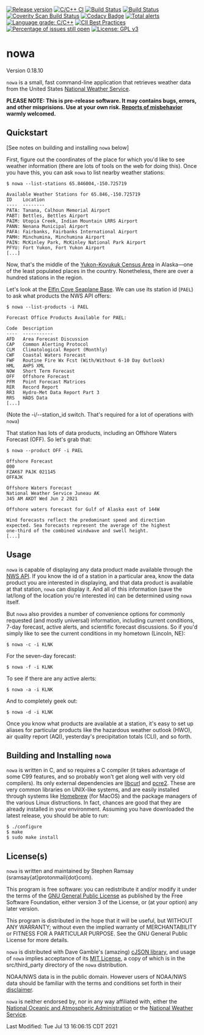 [![Release version](https://img.shields.io/github/v/release/sramsay/nowa?sort=semver)](https://img.shields.io/github/v/release/sramsay/nowa?sort=semver)
[![C/C++ CI](https://github.com/sramsay/nowa/workflows/C/C++%20CI/badge.svg)](https://github.com/sramsay/nowa/workflows/C/C++%20CI/badge.svg)
[![Build Status](https://travis-ci.org/sramsay/nowa.svg?branch=master)](https://travis-ci.org/sramsay/nowa)
[![Build Status](https://circleci.com/gh/sramsay/nowa.svg?style=svg)](https://app.circleci.com/github/sramsay/nowa/pipelines?branch=master)
[![Coverity Scan Build Status](https://img.shields.io/coverity/scan/20749.svg)](https://scan.coverity.com/projects/sramsay-nowa)
[![Codacy Badge](https://app.codacy.com/project/badge/Grade/91e2c3bb854e4e58b53c25c6d8b8ae06)](https://www.codacy.com/gh/sramsay/nowa/dashboard?utm_source=github.com&amp;utm_medium=referral&amp;utm_content=sramsay/nowa&amp;utm_campaign=Badge_Grade)
[![Total alerts](https://img.shields.io/lgtm/alerts/g/sramsay/nowa.svg?logo=lgtm&logoWidth=18)](https://lgtm.com/projects/g/sramsay/nowa/alerts/)
[![Language grade: C/C++](https://img.shields.io/lgtm/grade/cpp/g/sramsay/nowa.svg?logo=lgtm&logoWidth=18)](https://lgtm.com/projects/g/sramsay/nowa/context:cpp)
[![CII Best Practices](https://bestpractices.coreinfrastructure.org/projects/4487/badge)](https://bestpractices.coreinfrastructure.org/projects/4487)
[![Percentage of issues still open](http://isitmaintained.com/badge/open/sramsay/nowa.svg)](http://isitmaintained.com/project/sramsay/nowa "Percentage of issues still open")
[![License: GPL v3](https://img.shields.io/badge/License-GPLv3-blue.svg)](https://www.gnu.org/licenses/gpl-3.0)

nowa
=============

Version 0.18.10

`nowa` is a small, fast command-line application that retrieves weather data from the United States [National Weather Service](https://www.weather.gov/).

**PLEASE NOTE: This is pre-release software.  It may contains bugs, errors, and other misprisions.  Use at your own risk.  [Reports of misbehavior](https://github.com/sramsay/nowa/issues) warmly welcomed.**

Quickstart
----------

\[See notes on building and installing `nowa` below\]

First, figure out the coordinates of the place for which you'd like to see weather information (there are lots of tools on the web for doing this).  Once you have this, you can ask `nowa` to list nearby weather stations:

	$ nowa --list-stations 65.846004,-150.725719

	Available Weather Stations for 65.846,-150.725719
	ID    Location
	----  --------
	PATA: Tanana, Calhoun Memorial Airport
	PABT: Bettles, Bettles Airport
	PAIM: Utopia Creek, Indian Mountain LRRS Airport
	PANN: Nenana Municipal Airport
	PAFA: Fairbanks, Fairbanks International Airport
	PAMH: Minchumina, Minchumina Airport
	PAIN: McKinley Park, McKinley National Park Airport
	PFYU: Fort Yukon, Fort Yukon Airport
	[...]

Now, that's the middle of the [Yukon-Koyukuk Census Area](https://en.wikipedia.org/wiki/Yukon%E2%80%93Koyukuk_Census_Area%2C_Alaska) in Alaska&mdash;one of the least populated places in the country.  Nonetheless, there are over a hundred stations in the region.

Let's look at the [Elfin Cove Seaplane Base](https://www.flyalaskaseaplanes.com/destinations/Elfin-Cove/).  We can use its station id (`PAEL`) to ask what products the NWS API offers:

	$ nowa --list-products -i PAEL

	Forecast Office Products Available for PAEL:

	Code  Description
	----  -----------
	AFD   Area Forecast Discussion
	CAP   Common Alerting Protocol
	CLM   Climatological Report (Monthly)
	CWF   Coastal Waters Forecast
	FWF   Routine Fire Wx Fcst (With/Without 6-10 Day Outlook)
	HML   AHPS XML
	NOW   Short Term Forecast
	OFF   Offshore Forecast
	PFM   Point Forecast Matrices
	RER   Record Report
	RR3   Hydro-Met Data Report Part 3
	RRS   HADS Data
	[...]

(Note the -i/--station_id  switch.  That's required for a lot of operations with `nowa`)

That station has lots of data products, including an Offshore Waters Forecast (OFF).  So let's grab that:

	$ nowa --product OFF -i PAEL

	Offshore Forecast
	000
	FZAK67 PAJK 021145
	OFFAJK

	Offshore Waters Forecast
	National Weather Service Juneau AK
	345 AM AKDT Wed Jun 2 2021

	Offshore waters forecast for Gulf of Alaska east of 144W

	Wind forecasts reflect the predominant speed and direction
	expected. Sea forecasts represent the average of the highest
	one-third of the combined windwave and swell height.
	[...]

Usage
-----

`nowa` is capable of displaying any data product made available through the [NWS API](https://www.weather.gov/documentation/services-web-api).  If you know the id of a station in a particular area, know the data product you are interested in displaying, and that data product is available at that station, `nowa` can display it.  And all of this information (save the lat/long of the location you're interested in) can be determined using `nowa` itself.

But `nowa` also provides a number of convenience options for commonly requested (and mostly universal) information, including current conditions, 7-day forecast, active alerts, and scientific forecast discussions.  So if you'd simply like to see the current conditions in my hometown (Lincoln, NE):

	$ nowa -c -i KLNK

For the seven-day forecast:

	$ nowa -f -i KLNK

To see if there are any active alerts:

	$ nowa -a -i KLNK

And to completely geek out:

	$ nowa -d -i KLNK

Once you know what products are available at a station, it's easy to set up aliases for particular products like the hazardous weather outlook (HWO), air quality report (AQI), yesterday's precipitation totals (CLI), and so forth.

Building and Installing `nowa`
------------------------------

`nowa` is written in C, and so requires a C compiler (it takes advantage of some C99 features, and so probably won't get along well with very old compilers).  Its only external dependencies are [libcurl](https://curl.se/libcurl/) and [pcre2](https://www.pcre.org/).  These are very common libraries on UNIX-like systems, and are easily installed through systems like [Homebrew](https://brew.sh/) (for MacOS) and the package managers of the various Linux distructions.  In fact, chances are good that they are already installed in your environment.  Assuming you have downloaded the latest release, you should be able to run:

	$ ./configure
	$ make
	$ sudo make install

License(s)
----------

`nowa` is written and maintained by Stephen Ramsay (sramsay{at}protonmail{dot}com).

This program is free software: you can redistribute it and/or modify it under the terms of the [GNU General Public License](https://www.gnu.org/licenses/gpl-3.0.html) as published by the Free Software Foundation, either version 3 of the License, or (at your option) any later version.

This program is distributed in the hope that it will be useful, but WITHOUT ANY WARRANTY; without even the implied warranty of MERCHANTABILITY or FITNESS FOR A PARTICULAR PURPOSE.  See the GNU General Public License for more details.

`nowa` is distributed with Dave Gamble's (amazing) [cJSON library](https://github.com/DaveGamble/cJSON), and usage of `nowa` implies acceptance of its [MIT License](https://opensource.org/licenses/MIT), a copy of which is in the src/third_party directory of the `nowa` distribution.

NOAA/NWS data is in the public domain.  However users of NOAA/NWS data should be familiar with the terms and conditions set forth in their [disclaimer](https://www.weather.gov/disclaimer).

`nowa` is neither endorsed by, nor in any way affiliated with, either the [National Oceanic and Atmospheric Administration](https://www.noaa.gov/) or the [National Weather Service](https://www.weather.gov/).

Last Modified: Tue Jul 13 16:06:15 CDT 2021
